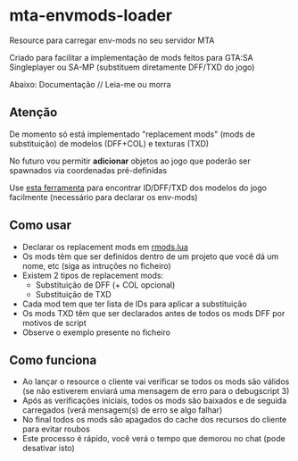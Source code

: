 # mta-envmods-loader
Resource para carregar env-mods no seu servidor MTA

Criado para facilitar a implementação de mods feitos para GTA:SA Singleplayer ou SA-MP (substituem diretamente DFF/TXD do jogo)

Abaixo: Documentação // Leia-me ou morra

## Atenção

De momento só está implementado "replacement mods" (mods de substituição) de modelos (DFF+COL) e texturas (TXD)

No futuro vou permitir **adicionar** objetos ao jogo que poderão ser spawnados via coordenadas pré-definidas

Use [esta ferramenta](https://github.com/Fernando-A-Rocha/mta-ide-search) para encontrar ID/DFF/TXD dos modelos do jogo facilmente (necessário para declarar os env-mods)

## Como usar

- Declarar os replacement mods em [rmods.lua](/envmods-loader/rmods.lua)
- Os mods têm que ser definidos dentro de um projeto que você dá um nome, etc (siga as intruções no ficheiro)
- Existem 2 tipos de replacement mods:
	- Substituição de DFF (+ COL opcional)
	- Substituição de TXD
- Cada mod tem que ter lista de IDs para aplicar a substituição
- Os mods TXD têm que ser declarados antes de todos os mods DFF por motivos de script
- Observe o exemplo presente no ficheiro

## Como funciona

- Ao lançar o resource o cliente vai verificar se todos os mods são válidos (se não estiverem enviará uma mensagem de erro para o debugscript 3)
- Após as verificações iniciais, todos os mods são baixados e de seguida carregados (verá mensagem(s) de erro se algo falhar)
- No final todos os mods são apagados do cache dos recursos do cliente para evitar roubos
- Este processo é rápido, você verá o tempo que demorou no chat (pode desativar isto)